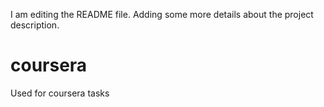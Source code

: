I am editing the README file. Adding some more details about the project description.
# coursera
Used for coursera tasks
